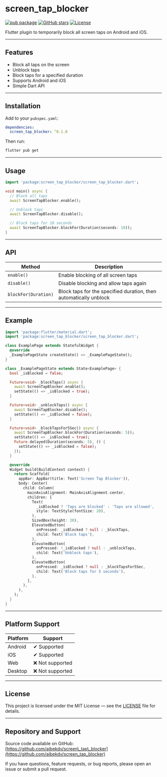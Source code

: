 # screen\_tap\_blocker

[![pub package](https://img.shields.io/pub/v/screen_tap_blocker.svg)](https://pub.dev/packages/screen_tap_blocker)
[![GitHub stars](https://img.shields.io/github/stars/aibekdv/screen_tap_blocker.svg)](https://github.com/aibekdv/screen_tap_blocker/stargazers)
[![License](https://img.shields.io/github/license/aibekdv/screen_tap_blocker.svg)](https://github.com/aibekdv/screen_tap_blocker/blob/main/LICENSE)

Flutter plugin to temporarily block all screen taps on Android and iOS.

---

## Features

* Block all taps on the screen
* Unblock taps
* Block taps for a specified duration
* Supports Android and iOS
* Simple Dart API

---

## Installation

Add to your `pubspec.yaml`:

```yaml
dependencies:
  screen_tap_blocker: ^0.1.0
```

Then run:

```bash
flutter pub get
```

---

## Usage

```dart
import 'package:screen_tap_blocker/screen_tap_blocker.dart';

void main() async {
  // Block all taps
  await ScreenTapBlocker.enable();

  // Unblock taps
  await ScreenTapBlocker.disable();

  // Block taps for 10 seconds
  await ScreenTapBlocker.blockFor(Duration(seconds: 10));
}
```

---

## API

| Method               | Description                                                       |
| -------------------- | ----------------------------------------------------------------- |
| `enable()`           | Enable blocking of all screen taps                                |
| `disable()`          | Disable blocking and allow taps again                             |
| `blockFor(Duration)` | Block taps for the specified duration, then automatically unblock |

---

## Example

```dart
import 'package:flutter/material.dart';
import 'package:screen_tap_blocker/screen_tap_blocker.dart';

class ExamplePage extends StatefulWidget {
  @override
  _ExamplePageState createState() => _ExamplePageState();
}

class _ExamplePageState extends State<ExamplePage> {
  bool _isBlocked = false;

  Future<void> _blockTaps() async {
    await ScreenTapBlocker.enable();
    setState(() => _isBlocked = true);
  }

  Future<void> _unblockTaps() async {
    await ScreenTapBlocker.disable();
    setState(() => _isBlocked = false);
  }

  Future<void> _blockTapsFor5Sec() async {
    await ScreenTapBlocker.blockFor(Duration(seconds: 5));
    setState(() => _isBlocked = true);
    Future.delayed(Duration(seconds: 5), () {
      setState(() => _isBlocked = false);
    });
  }

  @override
  Widget build(BuildContext context) {
    return Scaffold(
      appBar: AppBar(title: Text('Screen Tap Blocker')),
      body: Center(
        child: Column(
          mainAxisAlignment: MainAxisAlignment.center,
          children: [
            Text(
              _isBlocked ? 'Taps are blocked' : 'Taps are allowed',
              style: TextStyle(fontSize: 20),
            ),
            SizedBox(height: 20),
            ElevatedButton(
              onPressed: _isBlocked ? null : _blockTaps,
              child: Text('Block taps'),
            ),
            ElevatedButton(
              onPressed: !_isBlocked ? null : _unblockTaps,
              child: Text('Unblock taps'),
            ),
            ElevatedButton(
              onPressed: _isBlocked ? null : _blockTapsFor5Sec,
              child: Text('Block taps for 5 seconds'),
            ),
          ],
        ),
      ),
    );
  }
}
```

---

## Platform Support

| Platform | Support         |
| -------- | --------------- |
| Android  | ✔ Supported     |
| iOS      | ✔ Supported     |
| Web      | ❌ Not supported |
| Desktop  | ❌ Not supported |

---

## License

This project is licensed under the MIT License — see the [LICENSE](https://github.com/aibekdv/screen_tap_blocker/blob/main/LICENSE) file for details.

---

## Repository and Support

Source code available on GitHub:
[https://github.com/aibekdv/screen\_tap\_blocker](https://github.com/aibekdv/screen_tap_blocker)

If you have questions, feature requests, or bug reports, please open an issue or submit a pull request.
